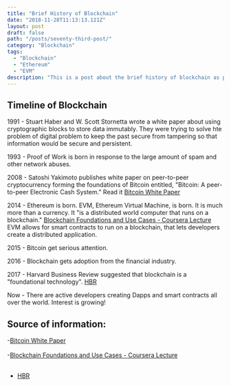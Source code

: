 ```yaml
---
title: "Brief History of Blockchain"
date: "2018-11-28T11:13:13.121Z"
layout: post
draft: false
path: "/posts/seventy-third-post/"
category: "Blockchain"
tags:
  - "Blockchain"
  - "Ethereum"
  - "EVM"
description: "This is a post about the brief history of blockchain as paraphrased by Consensys."
---
```


## Timeline of Blockchain

1991 - Stuart Haber and W. Scott Stornetta wrote a white paper about using cryptographic blocks to store data immutably. They were trying to solve hte problem of digital problem to keep the past secure from tampering so that information would be secure and persistent. 

1993 - Proof of Work is born in response to the large amount of spam and other network abuses. 

2008 - Satoshi Yakimoto publishes white paper on peer-to-peer cryptocurrency forming the foundations of Bitcoin entitled, "Bitcoin: A peer-to-peer Electronic Cash System." Read it <a href="https://bitcoin.org/bitcoin.pdf">Bitcoin White Paper</a>

2014 - Ethereum is born. EVM, Ethereum Virtual Machine, is born. It is much more than a currency. It "is a distributed world computer that runs on a blockchain." <a href="https://www.coursera.org/learn/blockchain-foundations-and-use-cases/lecture/W6TLG/lesson-2-the-brief-brief-history-of-blockchain">Blockchain Foundations and Use Cases - Coursera Lecture</a> EVM allows for smart contracts to run on a blockchain, that lets developers create a distributed application. 

2015 - Bitcoin get serious attention. 

2016 - Blockchain gets adoption from the financial industry. 

2017 - Harvard Business Review suggested that blockchain is a "foundational technology".  <a href="https://hbr.org/2017/01/the-truth-about-blockchain">HBR</a>

Now - There are active developers creating Dapps and smart contracts all over the world. Interest is growing! 

## Source of information: 

-<a href="https://bitcoin.org/bitcoin.pdf">Bitcoin White Paper</a><br><br>
-<a href="https://www.coursera.org/learn/blockchain-foundations-and-use-cases/lecture/W6TLG/lesson-2-the-brief-brief-history-of-blockchain">Blockchain Foundations and Use Cases - Coursera Lecture</a><br><br>
- <a href="https://hbr.org/2017/01/the-truth-about-blockchain">HBR</a><br><br>